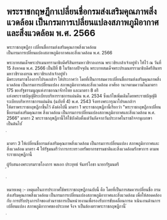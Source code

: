 
# พระราชกฤษฎีกาเปลี่ยนชื่อกรมส่งเสริมคุณภาพสิ่งแวดล้อม เป็นกรมการเปลี่ยนแปลงสภาพภูมิอากาศและสิ่งแวดล้อม พ.ศ. 2566
      
      

      
      

 
 
พระราชกฤษฎีกา 
เปลี่ยนชื่อกรมส่งเสริมคุณภาพสิ่งแวดล้อม   
เป็นกรมการเปลี่ยนแปลงสภาพภูมิอากาศและสิ่งแวดล้อม 
พ.ศ.  2566 
 
 
พระบาทสมเด็จพระปรเมนทรรามาธิบดีศรีสินทรมหาวชิราลงกรณ 
พระวชิรเกล้าเจ้าอยู่หัว 
ให้ไว้  ณ  วันที่  15  สิงหาคม  พ.ศ.  2566 
เป็นปีที่  8  ในรัชกาลปัจจุบัน 
พระบาทสมเด็จพระปรเมนทรรามาธิบดีศรีสินทรมหาวชิราลงกรณ  พระวชิรเกล้าเจ้าอยู่หัว   
มีพระบรมราชโองการโปรดเกล้าฯ  ให้ประกาศว่า 
โดยที่เป็นการสมควรเปลี่ยนชื่อกรมส่งเสริมคุณภาพสิ่งแวดล้อม  เป็นกรมการเปลี่ยนแปลง 
สภาพภูมิอากาศและสิ่งแวดล้อม 
อาศัยอ านาจตามความในมาตรา  175  ของรัฐธรรมนูญแห่งราชอาณาจักรไทย  และมาตรา  8  ตรี   
แห่งพระราชบัญญัติระเบียบบริหารราชการแผ่นดิน  พ.ศ.  2534  ซึ่งแก้ไขเพิ่มเติมโดยพระราชบัญญัติ 
ระเบียบบริหารราชการแผ่นดิน  (ฉบับที่  4)  พ.ศ.  2543  จึงทรงพระกรุณาโปรดเกล้าฯ   
ให้ตราพระราชกฤษฎีกาขึ้นไว้  ดังต่อไปนี้ 
มาตรา 1 พระราชกฤษฎีกานี้เรียกว่า  "พระราชกฤษฎีกาเปลี่ยนชื่อกรมส่งเสริมคุณภาพ 
สิ่งแวดล้อม  เป็นกรมการเปลี่ยนแปลงสภาพภูมิอากาศและสิ่งแวดล้อม  พ.ศ.  2566" 
มาตรา 2 พระราชกฤษฎีกานี้ให้ใช้บังคับตั้งแต่วันถัดจากวันประกาศในราชกิจจานุเบกษา 
เป็นต้นไป 
้
 
่
 

มาตรา 3 ให้เปลี่ยนชื่อกรมส่งเสริมคุณภาพสิ่งแวดล้อม  เป็นกรมการเปลี่ยนแปลง 
สภาพภูมิอากาศและสิ่งแวดล้อม 
มาตรา 4 ให้รัฐมนตรีว่าการกระทรวงทรัพยากรธรรมชาติและสิ่งแวดล้อมรักษาการ 
ตามพระราชกฤษฎีกานี้ 
 
ผู้รับสนองพระบรมราชโองการ 
พลเอก ประยุทธ์  จันทร์โอชา 
นายกรัฐมนตรี  
้
 
่
 

หมายเหตุ  :-  เหตุผลในการประกาศใช้พระราชกฤษฎีกาฉบับนี้  คือ  โดยที่เป็นการสมควรเปลี่ยนชื่อ 
กรมส่งเสริมคุณภาพสิ่งแวดล้อม  เป็นกรมการเปลี่ยนแปลงสภาพภูมิอากาศและสิ่งแวดล้อม  เพื่อให้สอดคล้องกับ 
การปรับปรุงภารกิจของส่วนราชการเป็นหน่วยงานเพื่อรองรับการขับเคลื่อนการด าเนินงานด้านการเปลี่ยนแปลง 
สภาพภูมิอากาศของประเทศ  จึงจ าเป็นต้องตราพระราชกฤษฎีกานี้ 
้
 
่
 